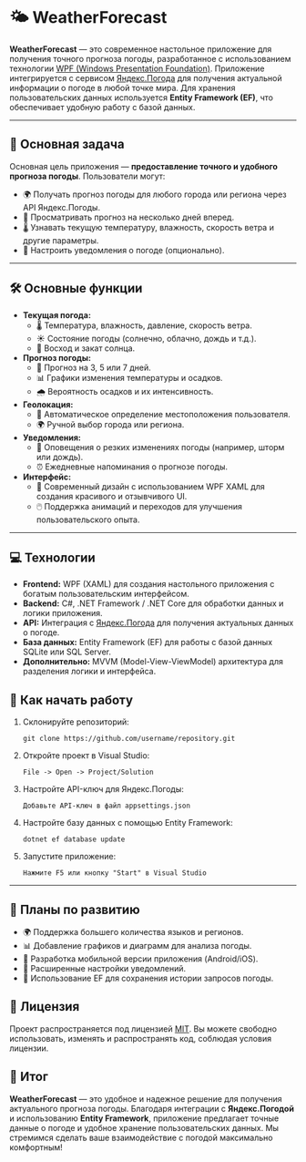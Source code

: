 <h1>🌤️ WeatherForecast</h1>

<p>
    <strong>WeatherForecast</strong> — это современное настольное приложение для получения точного прогноза погоды, разработанное с использованием технологии 
    <a href="https://learn.microsoft.com/en-us/dotnet/desktop/wpf/overview/?view=netdesktop-7.0" target="_blank">WPF (Windows Presentation Foundation)</a>. Приложение интегрируется с сервисом <a href="https://yandex.ru/dev/weather/" target="_blank">Яндекс.Погода</a> для получения актуальной информации о погоде в любой точке мира. Для хранения пользовательских данных используется <strong>Entity Framework (EF)</strong>, что обеспечивает удобную работу с базой данных.
</p>

<hr>

<h2>🎯 Основная задача</h2>
<p>
    Основная цель приложения — <strong>предоставление точного и удобного прогноза погоды</strong>. Пользователи могут:
</p>
<ul>
    <li>🌍 Получать прогноз погоды для любого города или региона через API Яндекс.Погоды.</li>
    <li>📅 Просматривать прогноз на несколько дней вперед.</li>
    <li>🌡️ Узнавать текущую температуру, влажность, скорость ветра и другие параметры.</li>
    <li>🔔 Настроить уведомления о погоде (опционально).</li>
</ul>

<hr>

<h2>🛠️ Основные функции</h2>
<ul>
    <li><strong>Текущая погода:</strong>
        <ul>
            <li>🌡️ Температура, влажность, давление, скорость ветра.</li>
            <li>☀️ Состояние погоды (солнечно, облачно, дождь и т.д.).</li>
            <li>🌅 Восход и закат солнца.</li>
        </ul>
    </li>
    <li><strong>Прогноз погоды:</strong>
        <ul>
            <li>📅 Прогноз на 3, 5 или 7 дней.</li>
            <li>📊 Графики изменения температуры и осадков.</li>
            <li>🌧️ Вероятность осадков и их интенсивность.</li>
        </ul>
    </li>
    <li><strong>Геолокация:</strong>
        <ul>
            <li>📍 Автоматическое определение местоположения пользователя.</li>
            <li>🌍 Ручной выбор города или региона.</li>
        </ul>
    </li>
    <li><strong>Уведомления:</strong>
        <ul>
            <li>🔔 Оповещения о резких изменениях погоды (например, шторм или дождь).</li>
            <li>⏰ Ежедневные напоминания о прогнозе погоды.</li>
        </ul>
    </li>
    <li><strong>Интерфейс:</strong>
        <ul>
            <li>🎨 Современный дизайн с использованием WPF XAML для создания красивого и отзывчивого UI.</li>
            <li>🖱️ Поддержка анимаций и переходов для улучшения пользовательского опыта.</li>
        </ul>
    </li>
</ul>

<hr>

<h2>💻 Технологии</h2>
<ul>
    <li><strong>Frontend:</strong> WPF (XAML) для создания настольного приложения с богатым пользовательским интерфейсом.</li>
    <li><strong>Backend:</strong> C#, .NET Framework / .NET Core для обработки данных и логики приложения.</li>
    <li><strong>API:</strong> Интеграция с <a href="https://yandex.ru/dev/weather/" target="_blank">Яндекс.Погода</a> для получения актуальных данных о погоде.</li>
    <li><strong>База данных:</strong> Entity Framework (EF) для работы с базой данных SQLite или SQL Server.</li>
    <li><strong>Дополнительно:</strong> MVVM (Model-View-ViewModel) архитектура для разделения логики и интерфейса.</li>
</ul>

<h2>🚀 Как начать работу</h2>
<ol>
    <li>Склонируйте репозиторий:
        <pre><code>git clone https://github.com/username/repository.git</code></pre>
    </li>
    <li>Откройте проект в Visual Studio:
        <pre><code>File -> Open -> Project/Solution</code></pre>
    </li>
    <li>Настройте API-ключ для Яндекс.Погоды:
        <pre><code>Добавьте API-ключ в файл appsettings.json</code></pre>
    </li>
    <li>Настройте базу данных с помощью Entity Framework:
        <pre><code>dotnet ef database update</code></pre>
    </li>
    <li>Запустите приложение:
        <pre><code>Нажмите F5 или кнопку "Start" в Visual Studio</code></pre>
    </li>
</ol>

<hr>


<h2>📢 Планы по развитию</h2>
<ul>
    <li>🌍 Поддержка большего количества языков и регионов.</li>
    <li>📊 Добавление графиков и диаграмм для анализа погоды.</li>
    <li>📱 Разработка мобильной версии приложения (Android/iOS).</li>
    <li>🔔 Расширенные настройки уведомлений.</li>
    <li>💾 Использование EF для сохранения истории запросов погоды.</li>
</ul>

<h2>📜 Лицензия</h2>
<p>
    Проект распространяется под лицензией <a href="https://opensource.org/licenses/MIT" target="_blank">MIT</a>. Вы можете свободно использовать, изменять и распространять код, соблюдая условия лицензии.
</p>
<h2>🎯 Итог</h2>
<p>
    <strong>WeatherForecast</strong> — это удобное и надежное решение для получения актуального прогноза погоды. Благодаря интеграции с <strong>Яндекс.Погодой</strong> и использованию <strong>Entity Framework</strong>, приложение предлагает точные данные о погоде и удобное хранение пользовательских данных. Мы стремимся сделать ваше взаимодействие с погодой максимально комфортным!
</p>
